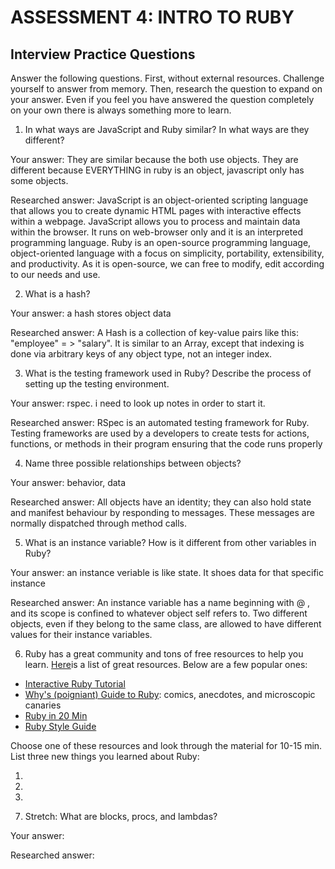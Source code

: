 # ASSESSMENT 4: INTRO TO RUBY
## Interview Practice Questions

Answer the following questions. First, without external resources. Challenge yourself to answer from memory. Then, research the question to expand on your answer. Even if you feel you have answered the question completely on your own there is always something more to learn.   

1. In what ways are JavaScript and Ruby similar? In what ways are they different?

  Your answer: They are similar because the both use objects. They are different because EVERYTHING in ruby is an object, javascript only has some objects.

  Researched answer: JavaScript is an object-oriented scripting language that allows you to create dynamic HTML pages with interactive effects within a webpage. JavaScript allows you to process and maintain data within the browser. It runs on web-browser only and it is an interpreted programming language. Ruby is an open-source programming language, object-oriented language with a focus on simplicity, portability, extensibility, and productivity. As it is open-source, we can free to modify, edit according to our needs and use.



2. What is a hash?

  Your answer: a hash stores object data

  Researched answer: A Hash is a collection of key-value pairs like this: "employee" = > "salary". It is similar to an Array, except that indexing is done via arbitrary keys of any object type, not an integer index.



3. What is the testing framework used in Ruby? Describe the process of setting up the testing environment.

  Your answer: rspec. i need to look up notes in order to start it.

  Researched answer: RSpec is an automated testing framework for Ruby. Testing frameworks are used by a developers to create tests for actions, functions, or methods in their program ensuring that the code runs properly



4. Name three possible relationships between objects?

  Your answer: behavior, data

  Researched answer: All objects have an identity; they can also hold state and manifest behaviour by responding to messages. These messages are normally dispatched through method calls.



5. What is an instance variable? How is it different from other variables in Ruby?

  Your answer: an instance veriable is like state. It shoes data for that specific instance

  Researched answer: An instance variable has a name beginning with @ , and its scope is confined to whatever object self refers to. Two different objects, even if they belong to the same class, are allowed to have different values for their instance variables.



6. Ruby has a great community and tons of free resources to help you learn. [Here](https://www.ruby-lang.org/en/documentation/)is a list of great resources. Below are a few popular ones:
- [Interactive Ruby Tutorial](http://tryruby.org/levels/1/challenges/0)
- [Why's (poigniant) Guide to Ruby](http://poignant.guide/book/chapter-1.html): comics, anecdotes, and microscopic canaries
- [Ruby in 20 Min](https://www.ruby-lang.org/en/documentation/quickstart/)
- [Ruby Style Guide](https://rubystyle.guide/)

Choose one of these resources and look through the material for 10-15 min. List three new things you learned about Ruby:

1)

2)

3)


7. Stretch: What are blocks, procs, and lambdas?

  Your answer:

  Researched answer:
